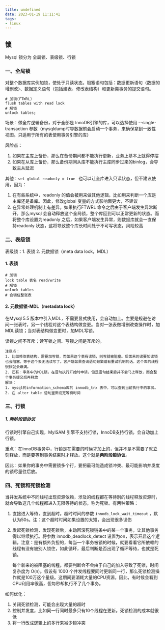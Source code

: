 ```yaml
---
title: undefined
date: 2023-01-19 11:11:41
tags:
- linux
---
```


## 锁

Mysql 锁分为 全局锁、表级锁、行锁

### 一、全局锁

对整个数据库实例加锁，使处于只读状态。阻塞语句包括：数据更新语句（数据的增删改）、数据定义语句（包括建表、修改表结构）和更新类事务的提交语句。

```shell
# 加锁(FTWRL)
flush tables with read lock
# 解锁
unlock tables;
```

场景：做全库逻辑备份，对于全部是 InnoDB引擎的库，可以选择使用 --single-transaction 参数（mysqldump时导数据前会启动一个事务，来确保拿到一致性视图。只适用于所有的表使用事务引擎的库）

风险点：

1. 如果在主库上备份，那么在备份期间都不能执行更新，业务上基本上就得停摆
2. 如果在从库上备份，那么备份期间从库不能执行主库同步过来的binlog，会导致主从延迟

其他：` set global readonly = true  ` 也可以让全库进入只读状态，但不建议使用，因为：

1. 在有些系统中，readonly 的值会被用来做其他逻辑，比如用来判断一个库是主库还是备库。因此，修改global 变量的方式影响面更大，不建议
2. 在异常处理机制上有差异。如果执行FTWRL 命令之后由于客户端发生异常断开，那么mysql 会自动释放这个全局锁，整个库回到可以正常更新的状态。而将整个库设置为readonly 之后，如果客户端发生异常，则数据库就会一直保持readonly 状态，这将导致整个库长时间处于不可写状态，风险较高

### 二、表级锁

表级锁：1. 表锁 2. 元数据锁（meta data lock，MDL）

#### 1. 表锁

```shell
# 加锁
lock table 表名 read/write
# 解锁
unlock tables 
# 会锁住整张表
```

#### 2. 元数据锁-MDL（metadata lock）

在Mysql 5.5 版本中引入MDL，不需要显式使用，会自动加上。主要是规避在访问一张表时，另一个线程对这个表结构做变更。当对一张表做增删改查操作时，加MDL读锁；当对表结构做变更时，加MDL写锁。

读锁之间不互斥；读写锁之间、写锁之间是互斥的。

```
注意点：
1. 比如修改表结构，需要加写锁，而如果这个表有读锁，则写就被阻塞。后面来的读要加读锁也会阻塞。等于这个表无法读写了。客户端如果查询语句频繁或有重试机制的话，这个库的线程很快就会爆满。
2. 还有：事务中的MDL锁，在语句执行开始时申请，但是语句结束后并不会马上释放，而会整个事务提交后再释放
解决：
1. mysql的information_schema库的 innodb_trx 表中，可以查到当前执行中的事务。
2. 在 alter table 语句里面设定等待时间
```

### 三、行锁

##### 1. 两阶段锁协议

行锁时引擎自己实现，MyISAM 引擎不支持行锁，InnoDB支持行锁。会自动加上行锁。

重点：在InnoDB事务中，行锁是在需要的时候才加上的，但并不是不需要了就立刻释放，而是要等到事务结束时才释放。这个就是**两阶段锁协议**。

因此：如果你的事务中需要锁多个行，要把最可能造成锁冲突、最可能影响并发度的锁尽量往后放。

### 四、死锁和死锁检测

当并发系统中不同线程出现资源依赖，涉及的线程都在等待别的线程释放资源时，就会导致这几个线程都进入无限等待的状态，称为死锁。有两种策略：

1. 直接进入等待，直到超时，超时时间的参数 `innodb_lock_wait_timeout` ，默认为50s。注：这个超时时间如果设置的太短，会出现很多误伤

2. 发起死锁检测，发现死锁后，主动回滚死锁链条中的某一个事务，让其他事务得以继续执行。将参数 innodb_deadlock_detect 设置为on，表示开启这个逻辑。注意：是有额外负担的，每当一个事务被锁的时候，就要看看它所依赖的线程有没有被别人锁住，如此循环，最后判断是否出现了循环等待，也就是死锁。

    每个新来的被阻塞的线程，都要判断会不会由于自己的加入导致了死锁，时间复杂度为 O(n)。假设有 1000 个并发线程要同时更新同一行，那么死锁检测操作就是100万这个量级。这期间要消耗大量的CPU资源。因此，有时候会看到CPU利用率很高，但每秒却执行不了几个事务。

如何优化：

1. 关闭死锁检测，可能会出现大量的超时
2. 控制并发度，比如同一行同时最多只有10个线程在更新，死锁检测的成本就很低
3. 将一行改成逻辑上的多行来减少锁冲突



